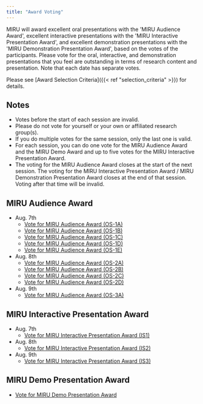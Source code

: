 ```yaml
---
title: "Award Voting"
---
```


MIRU will award excellent oral presentations with the 'MIRU Audience Award', excellent interactive presentations with the 'MIRU Interactive Presentation Award', and excellent demonstration presentations with the 'MIRU Demonstration Presentation Award', based on the votes of the participants.
Please vote for the oral, interactive, and demonstration presentations that you feel are outstanding in terms of research content and presentation. Note that each date has separate votes.

Please see [Award Selection Criteria]({{< ref "selection_criteria" >}}) for details.

## Notes

- Votes before the start of each session are invalid.
- Please do not vote for yourself or your own or affiliated research group(s).
- If you do multiple votes for the same session, only the last one is valid.
- For each session, you can do one vote for the MIRU Audience Award and the MIRU Demo Award and up to five votes for the MIRU Interactive Presentation Award.
- The voting for the MIRU Audience Award closes at the start of the next session. The voting for the MIRU Interactive Presentation Award / MIRU Demonstration Presentation Award closes at the end of that session. Voting after that time will be invalid.

## MIRU Audience Award

- Aug. 7th
  - [Vote for MIRU Audience Award (OS-1A)](https://forms.gle/heZS5mgbHHXkv4PKA)
  - [Vote for MIRU Audience Award (OS-1B)](https://forms.gle/D57wHzDi966TEwxv8)
  - [Vote for MIRU Audience Award (OS-1C)](https://forms.gle/LkYzKvqewSMXpEfT6)
  - [Vote for MIRU Audience Award (OS-1D)](https://forms.gle/Fg8wUuQerpjcqZNJ7)
  - [Vote for MIRU Audience Award (OS-1E)](https://forms.gle/meTHeEKkhVoYiS7h7)
- Aug. 8th
  - [Vote for MIRU Audience Award (OS-2A)](https://forms.gle/ADhRCir667Xc3KTx7)
  - [Vote for MIRU Audience Award (OS-2B)](https://forms.gle/LaAYdsCgoq2HMmWh8)
  - [Vote for MIRU Audience Award (OS-2C)](https://forms.gle/QK2i7HJJMrxfY3jr9)
  - [Vote for MIRU Audience Award (OS-2D)](https://forms.gle/tQ3xPWmuVP5jMwKT7)
- Aug. 9th
  - [Vote for MIRU Audience Award (OS-3A)](https://forms.gle/QWXCKEM9bkjjrdSXA)


## MIRU Interactive Presentation Award

- Aug. 7th
  - [Vote for MIRU Interactive Presentation Award (IS1)](https://forms.gle/RtA1LF6W8AT5VP7E9)
- Aug. 8th
  - [Vote for MIRU Interactive Presentation Award (IS2)](https://forms.gle/3hPkomH1j6Yzg2rb6)
- Aug. 9th
  - [Vote for MIRU Interactive Presentation Award (IS3)](https://forms.gle/2jvwDmZxoLjmA2HW8)

## MIRU Demo Presentation Award

- [Vote for MIRU Demo Presentation Award](https://forms.gle/nz7xQ4uYApUTrDyJ6)


